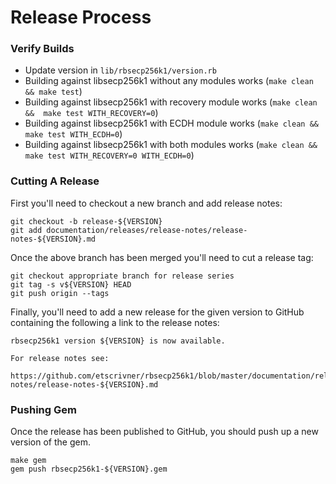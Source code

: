 Release Process
===============

### Verify Builds

* Update version in `lib/rbsecp256k1/version.rb`
* Building against libsecp256k1 without any modules works (`make clean && make test`)
* Building against libsecp256k1 with recovery module works (`make clean &&  make test WITH_RECOVERY=0`)
* Building against libsecp256k1 with ECDH module works (`make clean && make test WITH_ECDH=0`)
* Building against libsecp256k1 with both modules works (`make clean && make test WITH_RECOVERY=0 WITH_ECDH=0`)

### Cutting A Release

First you'll need to checkout a new branch and add release notes:

```
git checkout -b release-${VERSION}
git add documentation/releases/release-notes/release-notes-${VERSION}.md
```

Once the above branch has been merged you'll need to cut a release tag:

```
git checkout appropriate branch for release series
git tag -s v${VERSION} HEAD
git push origin --tags
```

Finally, you'll need to add a new release for the given version to GitHub
containing the following a link to the release notes:

```
rbsecp256k1 version ${VERSION} is now available.

For release notes see:

https://github.com/etscrivner/rbsecp256k1/blob/master/documentation/releases/release-notes/release-notes-${VERSION}.md
```

### Pushing Gem

Once the release has been published to GitHub, you should push up a new
version of the gem.

```
make gem
gem push rbsecp256k1-${VERSION}.gem
```
